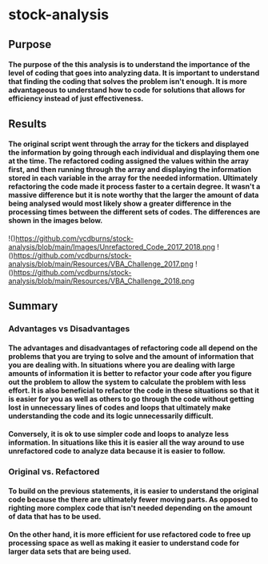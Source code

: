 # stock-analysis
## Purpose
#### The purpose of the this analysis is to understand the importance of the level of coding that goes into analyzing data.  It is important to understand that finding the coding that solves the problem isn't enough.  It is more advantageous to understand how to code for solutions that allows for efficiency instead of just effectiveness.
## Results
#### The original script went through the array for the tickers and displayed the information by going through each individual and displaying them one at the time.  The refactored coding assigned the values within the array first, and then running through the array and displaying the information stored in each variable in the array for the needed information. Ultimately refactoring the code made it process faster to a certain degree.  It wasn't a massive difference but it is note worthy that the larger the amount of data being analysed would most likely show a greater difference in the processing times between the different sets of codes. The differences are shown in the images below.
!()https://github.com/vcdburns/stock-analysis/blob/main/Images/Unrefactored_Code_2017_2018.png
!()https://github.com/vcdburns/stock-analysis/blob/main/Resources/VBA_Challenge_2017.png
!()https://github.com/vcdburns/stock-analysis/blob/main/Resources/VBA_Challenge_2018.png
## Summary
### Advantages vs Disadvantages
#### The advantages and disadvantages of refactoring code all depend on the problems that you are trying to solve and the amount of information that you are dealing with.  In situations where you are dealing with large amounts of information it is better to refactor your code after you figure out the problem to allow the system to calculate the problem with less effort.  It is also beneficial to refactor the code in these situations so that it is easier for you as well as others to go through the code without getting lost in unnecessary lines of codes and loops that ultimately make understanding the code and its logic unnecessarily difficult. 
#### Conversely, it is ok to use simpler code and loops to analyze less information.  In situations like this it is easier all the way around to use unrefactored code to analyze data because it is easier to follow.
### Original vs. Refactored
#### To build on the previous statements, it is easier to understand the original code because the there are ultimately fewer moving parts. As opposed to righting more complex code that isn't needed depending on the amount of data that has to be used.  
#### On the other hand, it is more efficient for use refactored code to free up processing space as well as making it easier to understand code for larger data sets that are being used. 
